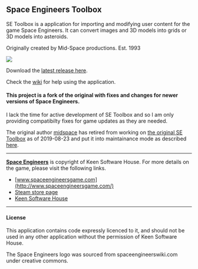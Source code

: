 ## Space Engineers Toolbox
SE Toolbox is a application for importing and modifying user content for the game Space Engineers.
It can convert images and 3D models into grids or 3D models into asteroids.

Originally created by Mid-Space productions. Est. 1993

![](http://i.imgur.com/429uvwe.jpg)

Download the [latest release here](https://github.com/mmusu3/SEToolbox/releases/latest).

Check the [wiki](https://github.com/midspace/SEToolbox/wiki) for help using the application.

#### This project is a fork of the original with fixes and changes for newer versions of Space Engineers.

I lack the time for active development of SE Toolbox and so I am only providing compatibilty fixes for game updates as they are needed.

The original author [midspace](https://github.com/midspace) has retired from working on [the original SE Toolbox](https://github.com/midspace/SEToolbox) as of 2019-08-23 and put it into maintainance mode as described [here](https://forum.keenswh.com/threads/7402115/).

---

**[Space Engineers](http://www.spaceengineersgame.com/)** is copyright of Keen Software House.
For more details on the game, please visit the following links.
* [www.spaceengineersgame.com](http://www.spaceengineersgame.com/)
* [Steam store page](http://store.steampowered.com/app/244850/)
* [Keen Software House](http://www.keenswh.com/about.html)

---

#### License

This application contains code expressly licenced to it, and should not be used in any other application without the permission of Keen Software House.

The Space Engineers logo was sourced from spaceengineerswiki.com under creative commons.
